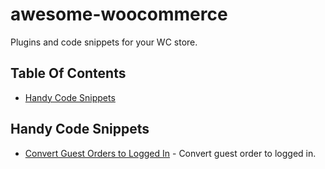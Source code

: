 # awesome-woocommerce
Plugins and code snippets for your WC store.

## Table Of Contents
* [Handy Code Snippets](#handy-code-snippets)

## Handy Code Snippets
* [Convert Guest Orders to Logged In](https://gist.github.com/duplaja/17e9dcce40f35dc7eb31b4e290cee7ab) - Convert guest order to logged in.
